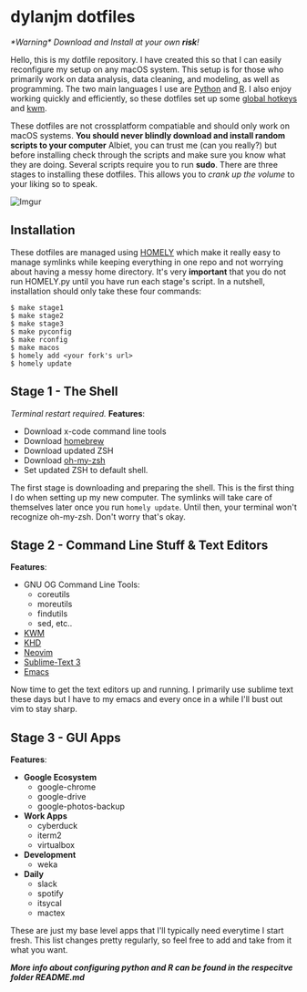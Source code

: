 # dylanjm dotfiles
_\*Warning\* Download and Install at your own **risk**!_

Hello, this is my dotfile repository. I have created this so that I can easily reconfigure my setup on any macOS system. This setup is for those who primarily work on data analysis, data cleaning, and modeling, as well as programming. The two main languages I use are [Python](https://www.python.org) and [R](https://cran.r-project.org). I also enjoy working quickly and efficiently, so these dotfiles set up some [global hotkeys](https://github.com/koekeishiya/khd) and [kwm](https://github.com/koekeishiya/kwm). 

These dotfiles are not crossplatform compatiable and should only work on macOS systems. **You should never blindly download and install random scripts to your computer** Albiet, you can trust me (can you really?) but before installing check through the scripts and make sure you know what they are doing. Several scripts require you to run **sudo**. There are three stages to installing these dotfiles. This allows you to _crank up the volume_ to your liking so to speak. 

![Imgur](https://i.imgur.com/ili08aF.jpg)

## Installation

These dotfiles are managed using [HOMELY](http://homely.readthedocs.io/en/latest/index.html) which make it really easy to manage symlinks while keeping everything in one repo and not worrying about having a messy home directory. It's very **important** that you do not run HOMELY.py until you have run each stage's script. In a nutshell, installation should only take these four commands:

```
$ make stage1
$ make stage2 
$ make stage3
$ make pyconfig
$ make rconfig
$ make macos
$ homely add <your fork's url>
$ homely update
```

## Stage 1 - The Shell
*Terminal restart required.*
**Features**:

* Download x-code command line tools  
* Download [homebrew](https://brew.sh)
* Download updated ZSH
* Download [oh-my-zsh](https://github.com/robbyrussell/oh-my-zsh)
* Set updated ZSH to default shell. 

The first stage is downloading and preparing the shell. This is the first thing I do when setting up my new computer. The symlinks will take care of themselves later once you run `homely update`. Until then, your terminal won't recognize oh-my-zsh. Don't worry that's okay.

## Stage 2 - Command Line Stuff & Text Editors
**Features**:

* GNU OG Command Line Tools:
    - coreutils
    - moreutils
    - findutils
    - sed, etc..
* [KWM](https://github.com/koekeishiya/kwm)
* [KHD](https://github.com/koekeishiya/kwm)
* [Neovim](https://neovim.io)
* [Sublime-Text 3](https://www.sublimetext.com)
* [Emacs](https://www.gnu.org/software/emacs/)

Now time to get the text editors up and running. I primarily use sublime text these days but I have to my emacs and every once in a while I'll bust out vim to stay sharp. 

## Stage 3 - GUI Apps
**Features**:

* **Google Ecosystem**
    - google-chrome
    - google-drive
    - google-photos-backup
* **Work Apps**
    - cyberduck
    - iterm2
    - virtualbox
* **Development**
    - weka
* **Daily**
    - slack
    - spotify
    - itsycal
    - mactex

These are just my base level apps that I'll typically need everytime I start fresh. This list changes pretty regularly, so feel free to add and take from it what you want. 

_**More info about configuring python and R can be found in the respecitve folder README.md**_
